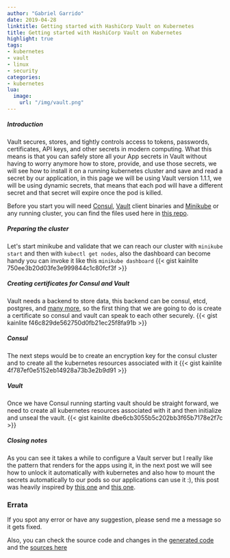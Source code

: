 ```yaml
---
author: "Gabriel Garrido"
date: 2019-04-28
linktitle: Getting started with HashiCorp Vault on Kubernetes
title: Getting started with HashiCorp Vault on Kubernetes
highlight: true
tags:
- kubernetes
- vault
- linux
- security
categories:
- kubernetes
lua:
  image:
    url: "/img/vault.png"
---
```


##### **Introduction**
Vault secures, stores, and tightly controls access to tokens, passwords, certificates, API keys, and other secrets in modern computing. What this means is that you can safely store all your App secrets in Vault without having to worry anymore how to store, provide, and use those secrets, we will see how to install it on a running kubernetes cluster and save and read a secret by our application, in this page we will be using Vault version 1.1.1, we will be using dynamic secrets, that means that each pod will have a different secret and that secret will expire once the pod is killed.

Before you start you will need [Consul](https://www.consul.io/docs/install/index.html), [Vault](https://www.vaultproject.io/docs/install/) client binaries and [Minikube](https://kubernetes.io/docs/tasks/tools/install-minikube/) or any running cluster, you can find the files used here in [this repo](https://github.com/kainlite/vault-consul-tls).

##### **Preparing the cluster**
Let's start minikube and validate that we can reach our cluster with `minikube start` and then with `kubectl get nodes`, also the dashboard can become handy you can invoke it like this `minikube dashboard`
{{< gist kainlite 750ee3b20d03fe3e999844c1c80fcf3f >}}

##### **Creating certificates for Consul and Vault**
Vault needs a backend to store data, this backend can be consul, etcd, postgres, and [many more](https://www.vaultproject.io/docs/configuration/storage/index.html), so the first thing that we are going to do is create a certificate so consul and vault can speak to each other securely.
{{< gist kainlite f46c829de562750d0fb21ec25f8fa91b >}}

##### **Consul**
The next steps would be to create an encryption key for the consul cluster and to create all the kubernetes resources associated with it
{{< gist kainlite 4f787ef0e5152eb14928a73b3e2b9d91 >}}

##### **Vault**
Once we have Consul running starting vault should be straight forward, we need to create all kubernetes resources associated with it and then initialize and unseal the vault.
{{< gist kainlite dbe6cb3055b5c202bb3f65b7178e2f7c >}}

##### **Closing notes**
As you can see it takes a while to configure a Vault server but I really like the pattern that renders for the apps using it, in the next post we will see how to unlock it automatically with kubernetes and also how to mount the secrets automatically to our pods so our applications can use it :), this post was heavily inspired by [this one](https://testdriven.io/blog/running-vault-and-consul-on-kubernetes/) and [this one](https://learn.hashicorp.com/consul/advanced/day-1-operations/certificates#configuring-agents).

### Errata
If you spot any error or have any suggestion, please send me a message so it gets fixed.

Also, you can check the source code and changes in the [generated code](https://github.com/kainlite/kainlite.github.io) and the [sources here](https://github.com/kainlite/blog)
